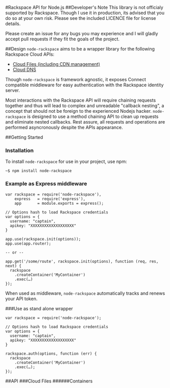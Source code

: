 #Rackspace API for Node.js
##Developer's Note
This library is not officialy supported by Rackspace. Though I use it in production, its advised that you do so at your own risk. Please see the included LICENCE file for license details.

Please create an issue for any bugs you may experience and I will gladly accept pull requests if they fit the goals of the project. 

##Design
`node-rackspace` aims to be a wrapper library for the following Rackspace Cloud APIs:
  
  * [Cloud Files (including CDN management)](http://docs.rackspace.com/files/api/v1/cf-devguide/content/Overview-d1e70.html)
  * [Cloud DNS](http://docs.rackspace.com/cdns/api/v1.0/cdns-devguide/content/overview.html)

Though `node-rackspace` is framework agnostic, it exposes Connect compatible middleware for easy authentication with the Rackspace identity server.

Most interactions with the Rackspace API will require chaining requests together and thus will lead to complex and unreadable "callback nesting", a concept that should not be foreign to the experienced Nodejs hacker. `node-rackspace` is designed to use a method chaining API to clean up requests and eliminate nested callbacks. Rest assure, all requests and operations are performed asyncronously despite the APIs appearance.

##Getting Started
### Installation
To install `node-rackspace` for use in your project, use npm:

```
~$ npm install node-rackspace
```
### Example as Express middleware

```
var rackspace = require('node-rackspace'),
    express   = require('express'),
    app       = module.exports = express();

// Options hash to load Rackspace credentials
var options = {
  username: "captain",
  apikey: "XXXXXXXXXXXXXXXXXXX"
}

app.use(rackspace.init(options));
app.use(app.router);

-- or --

app.get('/some/route', rackspace.init(options), function (req, res, next) {
  rackspace
    .createContainer('MyContainer')
    .exec(…)
});

```

When used as middleware, `node-rackspace` automatically tracks and renews your API token.

###Use as stand alone wrapper
```
var rackspace = require('node-rackspace');

// Options hash to load Rackspace credentials
var options = {
  username: "captain",
  apikey: "XXXXXXXXXXXXXXXXXXX"
}

rackspace.auth(options, function (err) {
  rackspace
    .createContainer('MyContainer')
    .exec(…);
});
```

##API
###Cloud Files
######Containers

